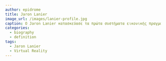 ```yaml
---
author: epidrome
title: Jaron Lanier 
image_url: /images/lanier-profile.jpg
caption: O Jaron Lanier κατασκεύασε τα πρώτα συστήματα εικονικής πραγματικότητας, όπου η έμφαση δεν ήταν τόσο στα ρεαλιστικά γραφικά, αλλά κυρίως στην διάδραση με τα χέρια και την άμεση ανταπόκριση του εικονικού κόσμου στις κινήσεις του κεφαλιού.
categories:
  - biography
  - definition
tags:
  - Jaron Lanier 
  - Virtual Reality 
---
```


